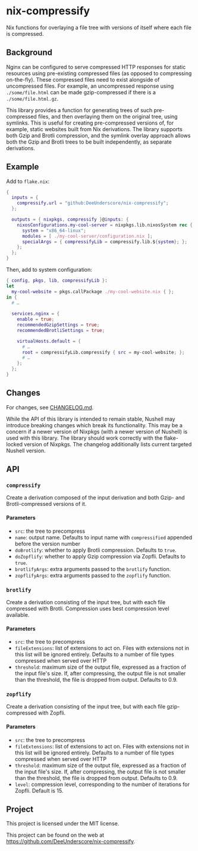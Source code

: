 # nix-compressify

Nix functions for overlaying a file tree with versions of itself where each file is compressed.

## Background
Nginx can be configured to serve compressed HTTP responses for static resources using pre-existing compressed files (as opposed to compressing on-the-fly). These compressed files need to exist alongside of uncompressed files. For example, an uncompressed response using `./some/file.html` can be made gzip-compressed if there is a `./some/file.html.gz`.

This library provides a function for generating trees of such pre-compressed files, and then overlaying them on the original tree, using symlinks. This is useful for creating pre-compressed versions of, for example, static websites built from Nix derivations. The library supports both Gzip and Brotli compression, and the symlink overlay approach allows both the Gzip and Brotli trees to be built independently, as separate derivations. 

## Example
Add to `flake.nix`:

```nix
{
  inputs = {
    compressify.url = "github:DeeUnderscore/nix-compressify";
  };

  outputs = { nixpkgs, compressify }@inputs: {
    nixosConfigurations.my-cool-server = nixpkgs.lib.nixosSystem rec {
      system = "x86_64-linux";
      modules = [ ./my-cool-server/configuration.nix ];
      specialArgs = { compressifyLib = compressify.lib.${system}; };
    };
  };
}
```

Then, add to system configuration:

```nix
{ config, pkgs, lib, compressifyLib }:
let
  my-cool-website = pkgs.callPackage ./my-cool-website.nix { };
in {
  # …
  
  services.nginx = {
    enable = true;
    recommendedGzipSettings = true;
    recommendedBrotliSettings = true;

    virtualHosts.default = { 
      # …
      root = compressifyLib.compressify { src = my-cool-website; }; 
      # …
    };
  };
}
```

## Changes
For changes, see [CHANGELOG.md](./CHANGELOG.md).

While the API of this library is intended to remain stable, Nushell may introduce breaking changes which break its functionality. This may be a concern if a newer version of Nixpkgs (with a newer version of Nushell) is used with this library. The library should work correctly with the flake-locked version of Nixpkgs. The changelog additionally lists current targeted Nushell version. 

## API

### `compressify`

Create a derivation composed of the input derivation and both Gzip- and Brotli-compressed versions of it.

#### Parameters
* `src`: the tree to precompress
* `name`: output name. Defaults to input name with `compressified` appended before the version number
* `doBrotlify`: whether to apply Brotli compression. Defaults to `true`.
* `doZopflify`: whether to apply Gzip compression via Zopfli. Defaults to `true`.
* `brotlifyArgs`: extra arguments passed to the `brotlify` function.
* `zopflifyArgs`: extra arguments passed to the `zopflify` function.

### `brotlify`

Create a derivation consisting of the input tree, but with each file compressed with Brotli. Compression uses best compression level available.

#### Parameters
* `src`: the tree to precompress
* `fileExtensions`: list of extensions to act on. Files with extensions not in this list will be ignored entirely. Defaults to a number of file types compressed when served over HTTP
* `threshold`: maximum size of the output file, expressed as a fraction of the input file's size. If, after compressing, the output file is not smaller than the threshold, the file is dropped from output. Defaults to 0.9.

### `zopflify`

Create a derivation consisting of the input tree, but with each file gzip-compressed with Zopfli.

#### Parameters
* `src`: the tree to precompress
* `fileExtensions`: list of extensions to act on. Files with extensions not in this list will be ignored entirely. Defaults to a number of file types compressed when served over HTTP
* `threshold`: maximum size of the output file, expressed as a fraction of the input file's size. If, after compressing, the output file is not smaller than the threshold, the file is dropped from output. Defaults to 0.9.
* `level`: compression level, corresponding to the number of iterations for Zopfli. Default is 15.

## Project
This project is licensed under the MIT license.

This project can be found on the web at <https://github.com/DeeUnderscore/nix-compressify>.
